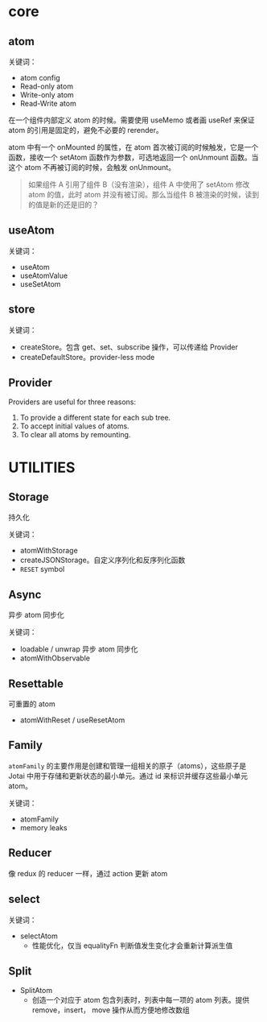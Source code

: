 
# core

## atom

关键词：
- atom config
- Read-only atom
- Write-only atom
- Read-Write atom



在一个组件内部定义 atom 的时候。需要使用 useMemo 或者画 useRef 来保证 atom 的引用是固定的，避免不必要的 rerender。



atom 中有一个 onMounted 的属性，在 atom 首次被订阅的时候触发，它是一个函数，接收一个 setAtom 函数作为参数，可选地返回一个 onUnmount 函数。当这个 atom 不再被订阅的时候，会触发 onUnmount。

> 如果组件 A 引用了组件 B（没有渲染），组件 A 中使用了 setAtom 修改 atom 的值，此时 atom 并没有被订阅。那么当组件 B 被渲染的时候，读到的值是新的还是旧的？



## useAtom

关键词：
- useAtom
- useAtomValue
- useSetAtom


## store

关键词：
- createStore。包含 get、set、subscribe 操作，可以传递给 Provider
- createDefaultStore。provider-less mode


## Provider

Providers are useful for three reasons:

1. To provide a different state for each sub tree.
2. To accept initial values of atoms.
3. To clear all atoms by remounting.


# UTILITIES

## Storage

持久化

关键词：
- atomWithStorage
- createJSONStorage。自定义序列化和反序列化函数
- `RESET` symbol


## Async
异步 atom 同步化


关键词：
- loadable / unwrap 异步 atom 同步化
- atomWithObservable



## Resettable

可重置的 atom

- atomWithReset / useResetAtom


## Family

`atomFamily` 的主要作用是创建和管理一组相关的原子（atoms），这些原子是 Jotai 中用于存储和更新状态的最小单元。通过 id 来标识并缓存这些最小单元 atom。

关键词：
- atomFamily
- memory leaks

## Reducer

像 redux 的 reducer 一样，通过 action 更新 atom

## select

关键词：
- selectAtom
	- 性能优化，仅当 equalityFn 判断值发生变化才会重新计算派生值


## Split

- SplitAtom
	- 创造一个对应于 atom 包含列表时，列表中每一项的 atom 列表。提供 remove，insert， move 操作从而方便地修改数组